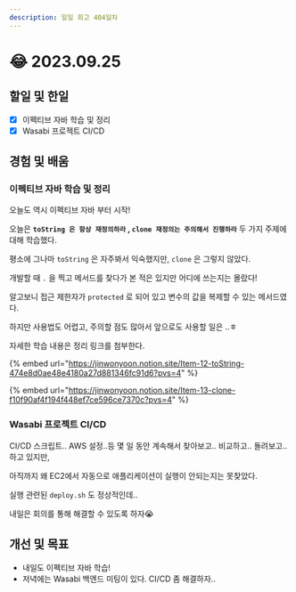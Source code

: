 ```yaml
---
description: 일일 회고 404일차
---
```


# 😂 2023.09.25

## 할일 및 한일&#x20;

* [x] 이펙티브 자바 학습 및 정리&#x20;
* [x] Wasabi 프로젝트 CI/CD&#x20;

## 경험 및 배움&#x20;

### 이펙티브 자바 학습 및 정리&#x20;

오늘도 역시 이펙티브 자바 부터 시작!

오늘은 **`toString 은 항상 재정의하라` , `clone 재정의는 주의해서 진행하라`** 두 가지 주제에 대해 학습했다.

평소에 그나마 `toString` 은 자주봐서 익숙했지만, `clone` 은 그렇지 않았다.

개발할 때 `.` 을 찍고 메서드를 찾다가 본 적은 있지만 어디에 쓰는지는 몰랐다!

알고보니 접근 제한자가 `protected` 로 되어 있고 변수의 값을 복제할 수 있는 메서드였다.

하지만 사용법도 어렵고, 주의할 점도 많아서 앞으로도 사용할 일은 ..ㅎ

자세한 학습 내용은 정리 링크를 첨부한다.

{% embed url="https://jinwonyoon.notion.site/Item-12-toString-474e8d0ae48e4180a27d881346fc91d6?pvs=4" %}

{% embed url="https://jinwonyoon.notion.site/Item-13-clone-f10f90af4f194f448ef7ce596ce7370c?pvs=4" %}

### Wasabi 프로젝트 CI/CD&#x20;

CI/CD 스크립트.. AWS 설정..등 몇 일 동안 계속해서 찾아보고.. 비교하고.. 돌려보고.. 하고 있지만,

아직까지 왜 EC2에서 자동으로 애플리케이션이 실행이 안되는지는 못찾았다.

실행 관련된 `deploy.sh` 도 정상적인데..

내일은 회의를 통해 해결할 수 있도록 하자😭

## 개선 및 목표&#x20;

* 내일도 이펙티브 자바 학습!&#x20;
* 저녁에는 Wasabi 백엔드 미팅이 있다. CI/CD 좀 해결하자..&#x20;

